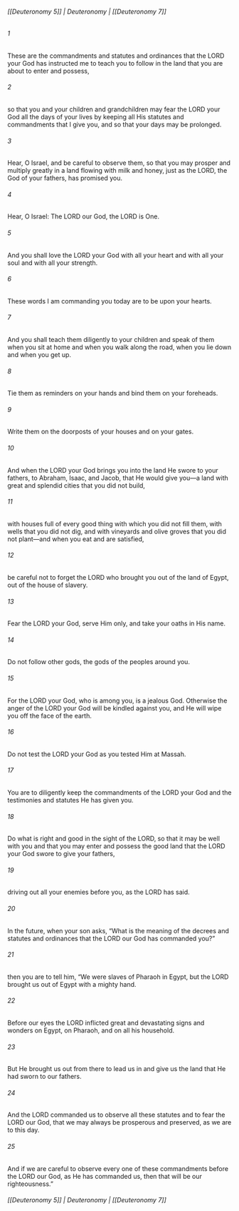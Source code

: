 ###### [[Deuteronomy 5]] | Deuteronomy | [[Deuteronomy 7]]

###### 1
These are the commandments and statutes and ordinances that the LORD your God has instructed me to teach you to follow in the land that you are about to enter and possess,
###### 2
so that you and your children and grandchildren may fear the LORD your God all the days of your lives by keeping all His statutes and commandments that I give you, and so that your days may be prolonged.
###### 3
Hear, O Israel, and be careful to observe them, so that you may prosper and multiply greatly in a land flowing with milk and honey, just as the LORD, the God of your fathers, has promised you.
###### 4
Hear, O Israel: The LORD our God, the LORD is One.
###### 5
And you shall love the LORD your God with all your heart and with all your soul and with all your strength.
###### 6
These words I am commanding you today are to be upon your hearts.
###### 7
And you shall teach them diligently to your children and speak of them when you sit at home and when you walk along the road, when you lie down and when you get up.
###### 8
Tie them as reminders on your hands and bind them on your foreheads.
###### 9
Write them on the doorposts of your houses and on your gates.
###### 10
And when the LORD your God brings you into the land He swore to your fathers, to Abraham, Isaac, and Jacob, that He would give you—a land with great and splendid cities that you did not build,
###### 11
with houses full of every good thing with which you did not fill them, with wells that you did not dig, and with vineyards and olive groves that you did not plant—and when you eat and are satisfied,
###### 12
be careful not to forget the LORD who brought you out of the land of Egypt, out of the house of slavery.
###### 13
Fear the LORD your God, serve Him only, and take your oaths in His name.
###### 14
Do not follow other gods, the gods of the peoples around you.
###### 15
For the LORD your God, who is among you, is a jealous God. Otherwise the anger of the LORD your God will be kindled against you, and He will wipe you off the face of the earth.
###### 16
Do not test the LORD your God as you tested Him at Massah.
###### 17
You are to diligently keep the commandments of the LORD your God and the testimonies and statutes He has given you.
###### 18
Do what is right and good in the sight of the LORD, so that it may be well with you and that you may enter and possess the good land that the LORD your God swore to give your fathers,
###### 19
driving out all your enemies before you, as the LORD has said.
###### 20
In the future, when your son asks, “What is the meaning of the decrees and statutes and ordinances that the LORD our God has commanded you?”
###### 21
then you are to tell him, “We were slaves of Pharaoh in Egypt, but the LORD brought us out of Egypt with a mighty hand.
###### 22
Before our eyes the LORD inflicted great and devastating signs and wonders on Egypt, on Pharaoh, and on all his household.
###### 23
But He brought us out from there to lead us in and give us the land that He had sworn to our fathers.
###### 24
And the LORD commanded us to observe all these statutes and to fear the LORD our God, that we may always be prosperous and preserved, as we are to this day.
###### 25
And if we are careful to observe every one of these commandments before the LORD our God, as He has commanded us, then that will be our righteousness.”

###### [[Deuteronomy 5]] | Deuteronomy | [[Deuteronomy 7]]
